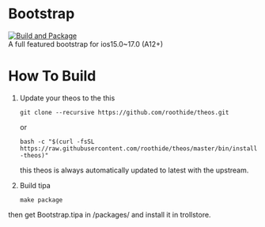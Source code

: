 # Bootstrap
[![Build and Package](https://github.com/RootHide/Bootstrap/actions/workflows/package.yml/badge.svg)](https://github.com/RootHide/Bootstrap/actions/workflows/package.yml)  
A full featured bootstrap for ios15.0~17.0 (A12+)

# How To Build

 1. Update your theos to the this

    ```git clone --recursive https://github.com/roothide/theos.git ```
    
    or
    
    ```bash -c "$(curl -fsSL https://raw.githubusercontent.com/roothide/theos/master/bin/install-theos)"```
    
    this theos is always automatically updated to latest with the upstream.

 3. Build tipa

    ```make package```

then get Bootstrap.tipa in /packages/ and install it in trollstore.

